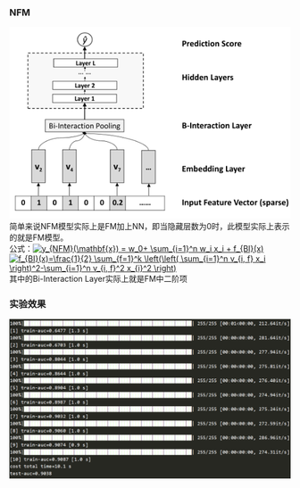 ### NFM
![](https://github.com/wangru8080/Deep_CTR/blob/master/picture/NFM.png)  
简单来说NFM模型实际上是FM加上NN，即当隐藏层数为0时，此模型实际上表示的就是FM模型。  
公式：<a href="https://www.codecogs.com/eqnedit.php?latex=y_{NFM}(\mathbf{x})&space;=&space;w_0&plus;&space;\sum_{i=1}^n&space;w_i&space;x_i&space;&plus;&space;f_{BI}(x)" target="_blank"><img src="https://latex.codecogs.com/gif.latex?y_{NFM}(\mathbf{x})&space;=&space;w_0&plus;&space;\sum_{i=1}^n&space;w_i&space;x_i&space;&plus;&space;f_{BI}(x)" title="y_{NFM}(\mathbf{x}) = w_0+ \sum_{i=1}^n w_i x_i + f_{BI}(x)" /></a>  
<a href="https://www.codecogs.com/eqnedit.php?latex=\fn_cm&space;f_{BI}(x)=\frac{1}{2}&space;\sum_{f=1}^k&space;\left(\left(&space;\sum_{i=1}^n&space;v_{i,&space;f}&space;x_i&space;\right)^2-\sum_{i=1}^n&space;v_{i,&space;f}^2&space;x_{i}^2&space;\right)" target="_blank"><img src="https://latex.codecogs.com/gif.latex?\fn_cm&space;f_{BI}(x)=\frac{1}{2}&space;\sum_{f=1}^k&space;\left(\left(&space;\sum_{i=1}^n&space;v_{i,&space;f}&space;x_i&space;\right)^2-\sum_{i=1}^n&space;v_{i,&space;f}^2&space;x_{i}^2&space;\right)" title="f_{BI}(x)=\frac{1}{2} \sum_{f=1}^k \left(\left( \sum_{i=1}^n v_{i, f} x_i \right)^2-\sum_{i=1}^n v_{i, f}^2 x_{i}^2 \right)" /></a>  
其中的Bi-Interaction Layer实际上就是FM中二阶项

### 实验效果
![](https://github.com/wangru8080/Deep_CTR/blob/master/picture/NFM_result.png)
